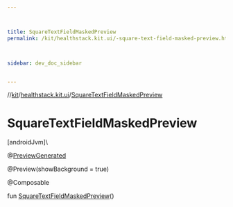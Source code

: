 ```yaml
---



title: SquareTextFieldMaskedPreview
permalink: /kit/healthstack.kit.ui/-square-text-field-masked-preview.html



sidebar: dev_doc_sidebar


---
```




//[kit](/kit.html)/[healthstack.kit.ui](index.html)/[SquareTextFieldMaskedPreview](-square-text-field-masked-preview.html)



# SquareTextFieldMaskedPreview



[androidJvm]\




@[PreviewGenerated](../healthstack.kit.annotation/-preview-generated/index.html)



@Preview(showBackground = true)



@Composable



fun [SquareTextFieldMaskedPreview](-square-text-field-masked-preview.html)()






